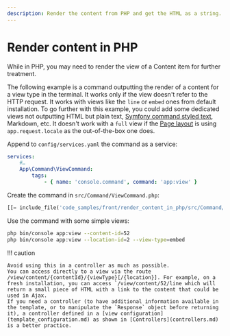 ```yaml
---
description: Render the content from PHP and get the HTML as a string.
---
```


# Render content in PHP

While in PHP, you may need to render the view of a Content item for further treatment.

The following example is a command outputting the render of a content for a view type in the terminal.
It works only if the view doesn't refer to the HTTP request.
It works with views like the `line` or `embed` ones from default installation.
To go further with this example, you could add some dedicated views not outputting HTML but plain text, [Symfony command styled text](https://symfony.com/doc/5.4/console/coloring.html), Markdown, etc.
It doesn't work with a `full` view if the [Page layout](template_configuration.md#page-layout) is using `app.request.locale` as the out-of-the-box one does.

Append to `config/services.yaml` the command as a service:

```yaml
services:
    #…
    App\Command\ViewCommand:
        tags:
            - { name: 'console.command', command: 'app:view' }
```

Create the command in `src/Command/ViewCommand.php`:

```php hl_lines="59-63"
[[= include_file('code_samples/front/render_content_in_php/src/Command/ViewCommand.php') =]]
```

Use the command with some simple views:

```bash
php bin/console app:view --content-id=52
php bin/console app:view --location-id=2 --view-type=embed
```

!!! caution

    Avoid using this in a controller as much as possible.
    You can access directly to a view via the route /view/content/{contentId}/{viewType}[/{location}]. For example, on a fresh installation, you can access `/view/content/52/line which will return a small piece of HTML with a link to the content that could be used in Ajax.
    If you need a controller (to have additional information available in the template, or to manipulate the `Response` object before returning it), a controller defined in a [view configuration](template_configuration.md) as shown in [Controllers](controllers.md) is a better practice.

